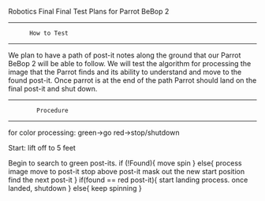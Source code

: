 Robotics Final
Final Test Plans for Parrot BeBop 2

***********************************
          How to Test
***********************************
We plan to have a path of post-it notes along the ground
that our Parrot BeBop 2 will be able to follow. We will test
the algorithm for processing the image that the Parrot finds
and its ability to understand and move to the found post-it.
Once parrot is at the end of the path Parrot should land on the final post-it
and shut down.


***********************************
            Procedure
***********************************
for color processing:
green->go
red->stop/shutdown


Start: lift off to 5 feet

Begin to search to green post-its.
if (!Found){
  move spin
}
else{
  process image
  move to post-it
  stop above post-it
  mask out the new start position
  find the next post-it
}
if(found == red post-it){
  start landing process.
  once landed, shutdown
}
else{
  keep spinning
}
